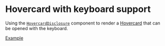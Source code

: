 # Hovercard with keyboard support

<p data-description>
  Using the <a href="/reference/hovercard-disclosure"><code>HovercardDisclosure</code></a> component to render a <a href="/components/hovercard">Hovercard</a> that can be opened with the keyboard.
</p>

<a href="./index.tsx" data-playground>Example</a>
